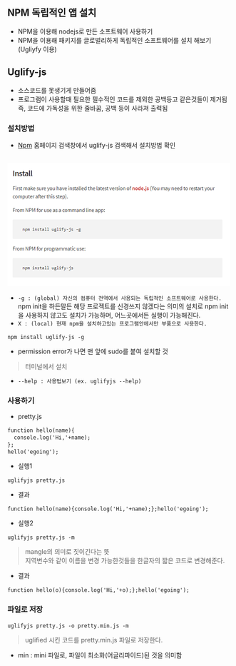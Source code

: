 ## NPM 독립적인 앱 설치
- NPM을 이용해 nodejs로 만든 소프트웨어 사용하기
- NPM을 이용해 패키지를 글로벌리하게 독립적인 소프트웨어를 설치 해보기 (Ugliyfy 이용)

## Uglify-js
- 소스코드를 못생기게 만들어줌
- 프로그램이 사용할때 필요한 필수적인 코드를 제외한 공백등고 같은것들이 제거됨<br/>즉, 코드에 가독성을 위한 줄바꿈, 공백 등이 사라져 출력됨

### 설치방법
- [Npm](https://www.npmjs.com/) 홈페이지 검색창에서 uglify-js 검색해서 설치방법 확인

<br/>![uglify](img/node08.png)<br/>
- `-g : (global) 자신의 컴퓨터 전역에서 사용되는 독립적인 소프트웨어로 사용한다.`<br/>npm init을 하든말든 해당 프로젝트를 신경쓰지 않겠다는 의미의 설치로 npm init을 사용하지 않고도 설치가 가능하며, 어느곳에서든 실행이 가능해진다.
- `X : (local) 현재 npm을 설치하고있는 프로그램안에서만 부품으로 사용한다.`
```
npm install uglify-js -g
```
- permission error가 나면 맨 앞에 sudo를 붙여 설치할 것

> 터미널에서 설치
- `--help : 사용법보기 (ex. uglifyjs --help)`


### 사용하기
- pretty.js
```
function hello(name){
  console.log('Hi,'+name);
};
hello('egoing');
```
- 실행1
```
uglifyjs pretty.js
```
- 결과
```
function hello(name){console.log('Hi,'+name);};hello('egoing');
```
- 실행2
```
uglifyjs pretty.js -m
```
> mangle의 의미로 짓이긴다는 뜻<br/>지역변수와 같이 이름을 변경 가능한것들을 한글자의 짧은 코드로 변경해준다.
- 결과
```
function hello(o){console.log('Hi,'+o);};hello('egoing');
```

### 파일로 저장
```
uglifyjs pretty.js -o pretty.min.js -m
```
> uglified 시킨 코드를 pretty.min.js 파일로 저장한다.
- min : mini 파일로, 파일이 최소화(어글리파이드)된 것을 의미함
